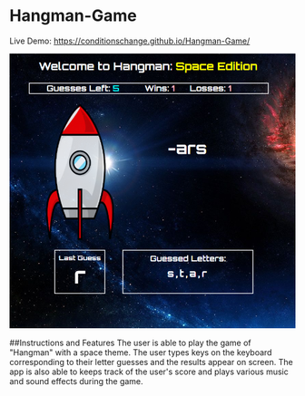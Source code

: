 # Hangman-Game

Live Demo: https://conditionschange.github.io/Hangman-Game/

![Hangman-Game](https://raw.githubusercontent.com/ConditionsChange/Hangman-Game/master/assets/snapshots/hangman-snapshot.PNG)

##Instructions and Features
The user is able to play the game of "Hangman" with a space theme. The user types keys on the keyboard corresponding to their letter guesses and the results appear on screen. The app is also able to keeps track of the user's score and plays various music and sound effects during the game.
